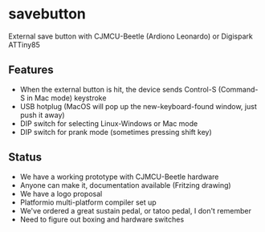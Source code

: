 # savebutton
External save button with CJMCU-Beetle (Ardiono Leonardo) or Digispark ATTiny85

## Features

- When the external button is hit, the device sends Control-S (Command-S in Mac mode) keystroke
- USB hotplug (MacOS will pop up the new-keyboard-found window, just push it away)
- DIP switch for selecting Linux-Windows or Mac mode
- DIP switch for prank mode (sometimes pressing shift key)

## Status

- We have a working prototype with CJMCU-Beetle hardware
- Anyone can make it, documentation available (Fritzing drawing)
- We have a logo proposal
- Platformio multi-platform compiler set up
- We've ordered a great sustain pedal, or tatoo pedal, I don't remember
- Need to figure out boxing and hardware switches